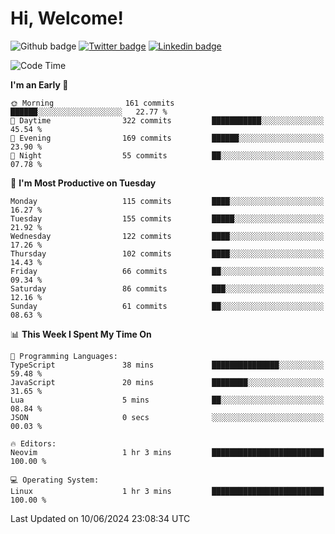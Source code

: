   # Hi, Welcome!
  ![Github badge](https://img.shields.io/github/followers/kraken-afk.svg?style=social&label=Follow&maxAge=2592000)
  [![Twitter badge](https://img.shields.io/badge/-Twitter-00acee?style=flat-square&logo=Twitter&logoColor=white)](https://twitter.com/trshppl)
  [![Linkedin badge](https://img.shields.io/badge/LinkedIn-0077B5?style=flat-square&logo=linkedin&logoColor=white)](https://www.linkedin.com/in/noveanrer)
<!--START_SECTION:waka-->
![Code Time](http://img.shields.io/badge/Code%20Time-228%20hrs%2034%20mins-blue)

**I'm an Early 🐤** 

```text
🌞 Morning                161 commits         ██████░░░░░░░░░░░░░░░░░░░   22.77 % 
🌆 Daytime                322 commits         ███████████░░░░░░░░░░░░░░   45.54 % 
🌃 Evening                169 commits         ██████░░░░░░░░░░░░░░░░░░░   23.90 % 
🌙 Night                  55 commits          ██░░░░░░░░░░░░░░░░░░░░░░░   07.78 % 
```
📅 **I'm Most Productive on Tuesday** 

```text
Monday                   115 commits         ████░░░░░░░░░░░░░░░░░░░░░   16.27 % 
Tuesday                  155 commits         █████░░░░░░░░░░░░░░░░░░░░   21.92 % 
Wednesday                122 commits         ████░░░░░░░░░░░░░░░░░░░░░   17.26 % 
Thursday                 102 commits         ████░░░░░░░░░░░░░░░░░░░░░   14.43 % 
Friday                   66 commits          ██░░░░░░░░░░░░░░░░░░░░░░░   09.34 % 
Saturday                 86 commits          ███░░░░░░░░░░░░░░░░░░░░░░   12.16 % 
Sunday                   61 commits          ██░░░░░░░░░░░░░░░░░░░░░░░   08.63 % 
```


📊 **This Week I Spent My Time On** 

```text
💬 Programming Languages: 
TypeScript               38 mins             ███████████████░░░░░░░░░░   59.48 % 
JavaScript               20 mins             ████████░░░░░░░░░░░░░░░░░   31.65 % 
Lua                      5 mins              ██░░░░░░░░░░░░░░░░░░░░░░░   08.84 % 
JSON                     0 secs              ░░░░░░░░░░░░░░░░░░░░░░░░░   00.03 % 

🔥 Editors: 
Neovim                   1 hr 3 mins         █████████████████████████   100.00 % 

💻 Operating System: 
Linux                    1 hr 3 mins         █████████████████████████   100.00 % 
```


 Last Updated on 10/06/2024 23:08:34 UTC
<!--END_SECTION:waka-->